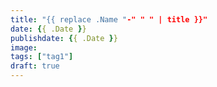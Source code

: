 ```yaml
---
title: "{{ replace .Name "-" " " | title }}"
date: {{ .Date }}
publishdate: {{ .Date }}
image:
tags: ["tag1"]
draft: true
---
```


